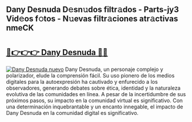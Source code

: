 ## Dany Desnuda D𝚎sn𝚞dos filtr𝚊dos - Parts-jy3 Vid𝚎os f𝚘tos - N𝚞evas filtr𝚊ciones atr𝚊ctivas nmeCK

# <h2><a href="http://mbci2q.tromn.icu/?c=Dany+Desnuda">🔗👉👉👉 Dany Desnuda 🔗🔗</a></h2>

[![Dany Desnuda nuevo](https://i.imgur.com/pEAQMta.gif)](http://mbci2q.tromn.icu/?c=Dany+Desnuda)
Dany Desnuda, un personaje complejo y polarizador, elude la comprensión fácil. Su uso pionero de los medios digitales para la autoexpresión ha cautivado y enfurecido a los observadores, generando debates sobre ética, identidad y la naturaleza evolutiva de las comunidades en línea. A pesar de la incertidumbre de sus próximos pasos, su impacto en la comunidad virtual es significativo. Con una determinación inquebrantable y un encanto innegable, el impacto de Dany Desnuda en la comunidad digital es significativo.
